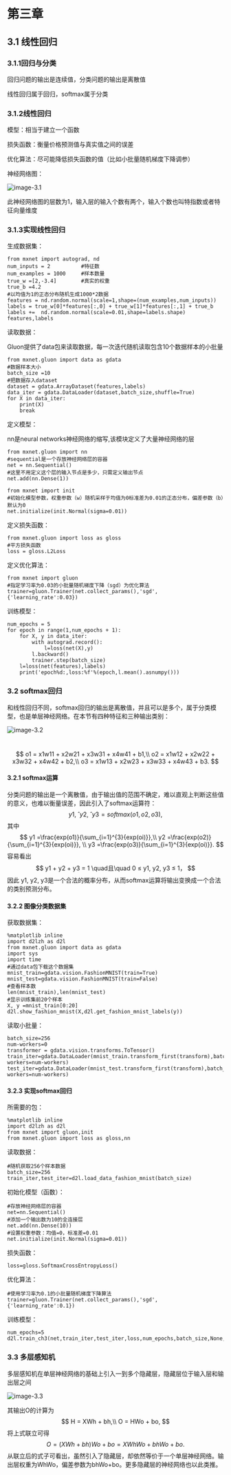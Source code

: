 # 第三章

## 3.1 线性回归

### 3.1.1回归与分类

回归问题的输出是连续值，分类问题的输出是离散值

线性回归属于回归，softmax属于分类

### 3.1.2线性回归

模型：相当于建立一个函数

损失函数：衡量价格预测值与真实值之间的误差

优化算法：尽可能降低损失函数的值（比如小批量随机梯度下降调参）

神经网络图：

![image-3.1](https://github.com/FZU-AI/AI_note/blob/master/woo/deep_learning/photo/3.1.png)

此神经网络图的层数为1，输入层的输入个数有两个，输入个数也叫特指数或者特征向量维度
### 3.1.3实现线性回归

生成数据集：

```
from mxnet import autograd, nd
num_inputs = 2			#特征数
num_examples = 1000		#样本数量
true_w =[2,-3.4]		#真实的权重
true_b =4.2
#以均值为1的正态分布随机生成1000*2数据
features = nd.random.normal(scale=1,shape=(num_examples,num_inputs))	
labels = true_w[0]*features[:,0] + true_w[1]*features[:,1] + true_b
labels +=  nd.random.normal(scale=0.01,shape=labels.shape)
features,labels
```

读取数据：

Gluon提供了data包来读取数据，每一次迭代随机读取包含10个数据样本的小批量

```
from mxnet.gluon import data as gdata
#数据样本大小
batch_size =10	
#把数据存入dataset
dataset = gdata.ArrayDataset(features,labels)		
data_iter = gdata.DataLoader(dataset,batch_size,shuffle=True)
for X in data_iter:
    print(X)
    break
```

定义模型：

nn是neural networks神经网络的缩写,该模块定义了大量神经网络的层

```
from mxnet.gluon import nn
#sequential是一个存放神经网络层的容器
net = nn.Sequential()	
#这里不用定义这个层的输入节点是多少，只需定义输出节点
net.add(nn.Dense(1))

from mxnet import init
#初始化模型参数，权重参数（w）随机采样于均值为0标准差为0.01的正态分布，偏差参数（b）默认为0
net.initialize(init.Normal(sigma=0.01))	
```

定义损失函数：

```
from mxnet.gluon import loss as gloss
#平方损失函数
loss = gloss.L2Loss		
```

定义优化算法：

```
from mxnet import gluon
#指定学习率为0.03的小批量随机梯度下降（sgd）为优化算法
trainer=gluon.Trainer(net.collect_params(),'sgd',{'learning_rate':0.03})
```

训练模型：

```
num_epochs = 5
for epoch in range(1,num_epochs + 1):
    for X, y in data_iter:
        with autograd.record():
            l=loss(net(X),y)
        l.backward()
        trainer.step(batch_size)
    l=loss(net(features),labels)
    print('epoch%d:,loss:%f'%(epoch,l.mean().asnumpy()))
```

### 3.2 softmax回归

和线性回归不同，softmax回归的输出是离散值，并且可以是多个，属于分类模型，也是单层神经网络。在本节有四种特征和三种输出类别：

![image-3.2](https://github.com/FZU-AI/AI_note/blob/master/woo/deep_learning/photo/3.2.png)

​		
$$
o1 = x1w11 + x2w21 + x3w31 + x4w41 + b1,\\
o2 = x1w12 + x2w22 + x3w32 + x4w42 + b2,\\
o3 = x1w13 + x2w23 + x3w33 + x4w43 + b3.
$$


#### 3.2.1  softmax运算

分类问题的输出是一个离散值，由于输出值的范围不确定，难以直观上判断这些值的意义，也难以衡量误差，因此引入了softmax运算符：
$$
y1, ˆ y2, ˆ y3 = softmax(o1,o2,o3),
$$
其中
$$
y1 =\frac{exp(o1)}{\sum_{i=1}^{3}{exp(oi)}},\\ 
y2 =\frac{exp(o2)}{\sum_{i=1}^{3}{exp(oi)}}, \\
y3 =\frac{exp(o3)}{\sum_{i=1}^{3}{exp(oi)}}.
$$
容易看出 
$$
y1 +  y2 +  y3 = 1 \quad且\quad 0 ≤  y1,  y2,  y3 ≤ 1，
$$
因此 y1,  y2,  y3是⼀个合法的概率分布，从而softmax运算将输出变换成一个合法的类别预测分布。

#### 3.2.2  图像分类数据集

获取数据集：

```
%matplotlib inline
import d2lzh as d2l
from mxnet.gluon import data as gdata
import sys
import time
#通过data包下载这个数据集
mnist_train=gdata.vision.FashionMNIST(train=True)
mnist_test=gdata.vision.FashionMNIST(train=False)
#查看样本数
len(mnist_train),len(mnist_test)
#显示训练集前20个样本
X, y =mnist_train[0:20]
d2l.show_fashion_mnist(X,d2l.get_fashion_mnist_labels(y))
```

读取小批量：

```
batch_size=256
num-workers=0
transformer = gdata.vision.transforms.ToTensor()
train_iter=gdata.DataLoader(mnist_train.transform_first(transform),batch_size,shuffle=True,num-workers=num-workers)
test_iter=gdata.DataLoader(mnist_test.transform_first(transform),batch_size,shuffle=True,num-workers=num-workers)
```

#### 3.2.3  实现softmax回归

所需要的包：

```
%matplotlib inline
import d2lzh as d2l
from mxnet import gluon,init
from mxnet.gluon import loss as gloss,nn
```

读取数据：

```
#随机获取256个样本数据
batch_size=256
train_iter,test_iter=d2l.load_data_fashion_mnist(batch_size)
```

初始化模型（函数）：

```
#存放神经网络层的容器
net=nn.Sequential()
#添加一个输出数为10的全连接层
net.add(nn.Dense(10))
#设置权重参数：均值=0，标准差=0.01
net.initialize(init.Normal(sigma=0.01))
```

损失函数：

```
loss=gloss.SoftmaxCrossEntropyLoss()
```

优化算法：

```
#使用学习率为0.1的小批量随机梯度下降算法
trainer=gluon.Trainer(net.collect_params(),'sgd',{'learning_rate':0.1})
```

训练模型：

```
num_epochs=5
d2l.train_ch3(net,train_iter,test_iter,loss,num_epochs,batch_size,None,None,trainer)
```

### 3.3  多层感知机

多层感知机在单层神经网络的基础上引入一到多个隐藏层，隐藏层位于输入层和输出层之间

![image-3.3](https://github.com/FZU-AI/AI_note/blob/master/woo/deep_learning/photo/3.3.png)

其输出O的计算为
$$
H = XWh + bh,\\
O = HWo + bo, 
$$
将上式联立可得
$$
O = (XWh + bh)Wo+bo = XWhWo + bhWo + bo.
$$
从联立后的式子可看出，虽然引入了隐藏层，却依然等价于一个单层神经网络。输出层权重为WhWo，偏差参数为bhWo+bo。更多隐藏层的神经网络也以此类推。
